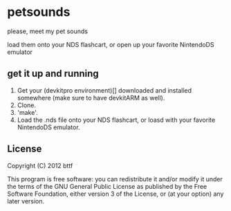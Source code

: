 # petsounds

please, meet my pet sounds

load them onto your NDS flashcart, or open up your favorite NintendoDS emulator

## get it up and running
1. Get your (devkitpro environment)[] downloaded and installed somewhere (make sure to have devkitARM as well).
2. Clone.
3. 'make'.
4. Load the .nds file onto your NDS flashcart, or loasd with your favorite NintendoDS emulator.

## License

Copyright (C) 2012  bttf

This program is free software: you can redistribute it and/or modify
it under the terms of the GNU General Public License as published by
the Free Software Foundation, either version 3 of the License, or
(at your option) any later version.

